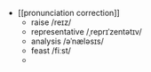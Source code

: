 - [[pronunciation correction]]
	- raise /reɪz/
	- representative /ˌreprɪˈzentətɪv/
	- analysis /əˈnæləsɪs/
	- feast /fiːst/
	-